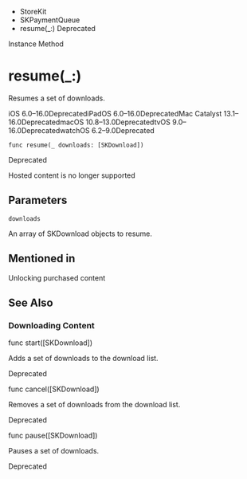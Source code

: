 

- StoreKit
- SKPaymentQueue
-  resume(\_:) Deprecated

Instance Method

# resume(\_:)

Resumes a set of downloads.

iOS 6.0–16.0DeprecatediPadOS 6.0–16.0DeprecatedMac Catalyst 13.1–16.0DeprecatedmacOS 10.8–13.0DeprecatedtvOS 9.0–16.0DeprecatedwatchOS 6.2–9.0Deprecated

``` source
func resume(_ downloads: [SKDownload])
```

Deprecated

Hosted content is no longer supported

## Parameters 

`downloads`  

An array of SKDownload objects to resume.

## Mentioned in 

Unlocking purchased content

## See Also

### Downloading Content

func start([SKDownload])

Adds a set of downloads to the download list.

Deprecated

func cancel([SKDownload])

Removes a set of downloads from the download list.

Deprecated

func pause([SKDownload])

Pauses a set of downloads.

Deprecated

